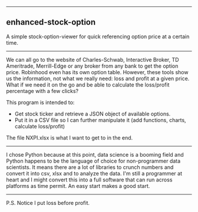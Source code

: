 ***

## enhanced-stock-option
A simple stock-option-viewer for quick referencing option price at a certain time.
***
We can all go to the website of Charles-Schwab, Interactive Broker, TD Ameritrade, Merrill-Edge or any broker from any bank to get the option price. Robinhood even has its own option table. However, these tools show us the information, not what we really need: loss and profit at a given price. What if we need it on the go and be able to calculate the loss/profit percentage with a few clicks?

This program is intended to:

 - Get stock ticker and retrieve a JSON object of available options.
 - Put it in a CSV file so I can further manipulate it (add functions, charts, calculate loss/profit)

The file NXPI.xlsx is what I want to get to in the end.

***
I chose Python because at this point, data science is a booming field and Python happens to be the language of choice for non-programmer data scientists. It means there are a lot of libraries to crunch numbers and convert it into csv, xlsx and to analyze the data. I'm still a programmer at heart and I might convert this into a full software that can run across platforms as time permit. An easy start makes a good start.
***
P.S. Notice I put loss before profit.


